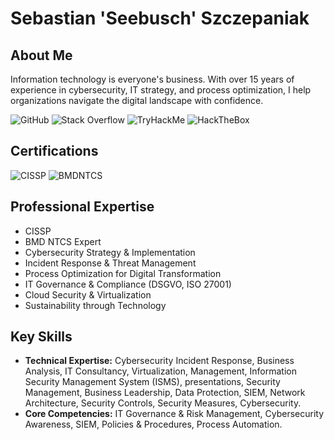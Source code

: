 # Sebastian 'Seebusch' Szczepaniak

## **About Me**

Information technology is everyone's business. With over 15 years of experience in cybersecurity, IT strategy, and process optimization, I help organizations navigate the digital landscape with confidence.

![GitHub](https://img.shields.io/badge/GitHub-%23121011?style=flat&logo=github&logoColor=white)
![Stack Overflow](https://img.shields.io/badge/StackOverflow-%23000000?style=flat&logo=stackoverflow&logoColor=orange)
![TryHackMe](https://img.shields.io/badge/TryHackMe-%23000000?style=flat&logo=tryhackme&logoColor=crimson)
![HackTheBox](https://img.shields.io/badge/HackTheBox-%23000000?style=flat&logo=hackthebox&logoColor=lawngreen)

## **Certifications**

![CISSP](https://img.shields.io/badge/CISSP-%23000000?style=flat&logo=isc2&logoColor=darkgreen)
![BMDNTCS](https://img.shields.io/badge/BMD-%23000000?style=flat&logo=bmd&logoColor=orange)

## **Professional Expertise**

- CISSP
- BMD NTCS Expert
- Cybersecurity Strategy & Implementation
- Incident Response & Threat Management
- Process Optimization for Digital Transformation
- IT Governance & Compliance (DSGVO, ISO 27001)
- Cloud Security & Virtualization
- Sustainability through Technology

## **Key Skills**

- **Technical Expertise:** Cybersecurity Incident Response, Business Analysis, IT Consultancy, Virtualization, Management, Information Security Management System (ISMS), presentations, Security Management, Business Leadership, Data Protection, SIEM, Network Architecture, Security Controls, Security Measures, Cybersecurity.
- **Core Competencies:** IT Governance & Risk Management, Cybersecurity Awareness, SIEM, Policies & Procedures, Process Automation.

<!--
**Seebusch/Seebusch** is a ✨ _special_ ✨ repository because its `README.md` (this file) appears on your GitHub profile.

Here are some ideas to get you started:

- 🔭 I’m currently working on ...
- 🌱 I’m currently learning ...
- 👯 I’m looking to collaborate on ...
- 🤔 I’m looking for help with ...
- 💬 Ask me about ...
- 📫 How to reach me: ...
- 😄 Pronouns: ...
- ⚡ Fun fact: ...
-->
